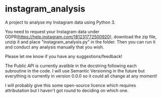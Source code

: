# instagram_analysis
A project to analyse my Instagram data using Python 3.

You need to request your Instagram data under GDPR(https://help.instagram.com/181231772500920), download the zip file, unzip it and place "instagram_analysis.py" in the folder.
Then you can run it and conduct any analysis manually that you wish.

Please let me know if you have any suggestions/feedback!

The Public API is currently avalible in the docstring following each subroutine in the code.
I will use Semantic Versioning in the future but everything is currently in version 0.0.0 so it could all change at any moment!

I will probably give this some open-source licence which requires attributation but I haven't got round to deciding on which one.
